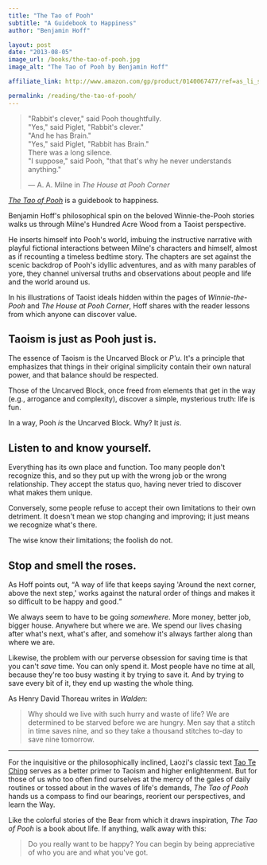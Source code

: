 ```yaml
---
title: "The Tao of Pooh"
subtitle: "A Guidebook to Happiness"
author: "Benjamin Hoff"

layout: post
date: "2013-08-05"
image_url: /books/the-tao-of-pooh.jpg
image_alt: "The Tao of Pooh by Benjamin Hoff"

affiliate_link: http://www.amazon.com/gp/product/0140067477/ref=as_li_ss_tl?ie=UTF8&camp=1789&creative=390957&creativeASIN=0140067477&linkCode=as2&tag=wikichenis-20

permalink: /reading/the-tao-of-pooh/
---
```


> "Rabbit's clever," said Pooh thoughtfully. <br>
> "Yes," said Piglet, "Rabbit's clever." <br>
> "And he has Brain." <br>
> "Yes," said Piglet, "Rabbit has Brain." <br>
> There was a long silence. <br>
> "I suppose," said Pooh, "that that's why he never understands anything."
>
> — A. A. Milne in *The House at Pooh Corner*

[*The Tao of Pooh*][amazon] is a guidebook to happiness.

[amazon]: http://www.amazon.com/The-Tao-Pooh-Benjamin-Hoff/dp/0140067477

Benjamin Hoff's philosophical spin on the beloved Winnie-the-Pooh stories walks us through Milne's Hundred Acre Wood from a Taoist perspective.

He inserts himself into Pooh's world, imbuing the instructive narrative with playful fictional interactions between Milne's characters and himself, almost as if recounting a timeless bedtime story. The chapters are set against the scenic backdrop of Pooh's idyllic adventures, and as with many parables of yore, they channel universal truths and observations about people and life and the world around us.

In his illustrations of Taoist ideals hidden within the pages of *Winnie-the-Pooh* and *The House at Pooh Corner*, Hoff shares with the reader lessons from which anyone can discover value.

## Taoism is just as Pooh just is.

The essence of Taoism is the Uncarved Block or *P'u*. It's a principle that emphasizes that things in their original simplicity contain their own natural power, and that balance should be respected.

Those of the Uncarved Block, once freed from elements that get in the way (e.g., arrogance and complexity), discover a simple, mysterious truth: life is fun.

In a way, Pooh *is* the Uncarved Block. Why? It just *is*.

## Listen to and know yourself.

Everything has its own place and function. Too many people don't recognize this, and so they put up with the wrong job or the wrong relationship. They accept the status quo, having never tried to discover what makes them unique.

Conversely, some people refuse to accept their own limitations to their own detriment. It doesn't mean we stop changing and improving; it just means we recognize what's there.

The wise know their limitations; the foolish do not.

## Stop and smell the roses.

As Hoff points out, <q>A way of life that keeps saying 'Around the next corner, above the next step,' works against the natural order of things and makes it so difficult to be happy and good.</q>

We always seem to have to be going *somewhere*. More money, better job, bigger house. Anywhere but where we are. We spend our lives chasing after what's next, what's after, and somehow it's always farther along than where we are.

Likewise, the problem with our perverse obsession for saving time is that you can't *save* time. You can only spend it. Most people have no time at all, because they're too busy wasting it by trying to save it. And by trying to save every bit of it, they end up wasting the whole thing.

As Henry David Thoreau writes in *Walden*:

> Why should we live with such hurry and waste of life? We are determined to be starved before we are hungry. Men say that a stitch in time saves nine, and so they take a thousand stitches to-day to save nine tomorrow.

- - -

For the inquisitive or the philosophically inclined, Laozi's classic text [Tao Te Ching][tao] serves as a better primer to Taoism and higher enlightenment. But for those of us who too often find ourselves at the mercy of the gales of daily routines or tossed about in the waves of life's demands, *The Tao of Pooh* hands us a compass to find our bearings, reorient our perspectives, and learn the Way.

[tao]: http://en.wikipedia.org/wiki/Tao_Te_Ching

Like the colorful stories of the Bear from which it draws inspiration, *The Tao of Pooh* is a book about life. If anything, walk away with this:

> Do you really want to be happy? You can begin by being appreciative of who you are and what you've got.
